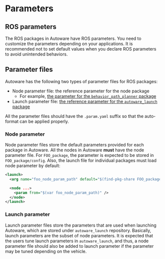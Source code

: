 # Parameters

## ROS parameters

The ROS packages in Autoware have ROS parameters. You need to customize the parameters depending on your applications.
It is recommended not to set default values when you declare ROS parameters to avoid unintended behaviors.

## Parameter files

Autoware has the following two types of parameter files for ROS packages:

- Node parameter file: the reference parameter for the node package
  - For example, [the parameter for the `behavior_path_planner` package](https://github.com/autowarefoundation/autoware.universe/tree/main/planning/behavior_path_planner/config)
- Launch parameter file: [the reference parameter for the `autoware_launch` package](https://github.com/autowarefoundation/autoware_launch/tree/main/autoware_launch/config)

All the parameter files should have the `.param.yaml` suffix so that the auto-format can be applied properly.

### Node parameter

Node parameter files store the default parameters provided for each package in Autoware.
All the nodes in Autoware **must** have the node parameter file.
For `FOO_package`, the parameter is expected to be stored in `FOO_package/config`.
Also, the launch file for individual packages must load node parameter by default:

```xml
<launch>
  <arg name="foo_node_param_path" default="$(find-pkg-share FOO_package)/config/foo_node.param.yaml" />

  <node ...>
    <param from="$(var foo_node_param_path)" />
  </node>
</launch>
```

### Launch parameter

Launch parameter files store the parameters that are used when launching Autoware, which are stored under `autoware_launch` repository. Basically, launch parameters are the subset of node parameters. It is expected that the users tune launch parameters in `autoware_launch`, and thus, a node parameter file should also be added to launch parameter if the parameter may be tuned depending on the vehicle.
